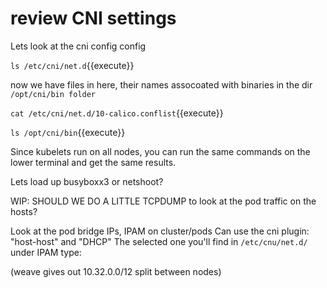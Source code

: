 # review CNI settings

Lets look at the cni config config

`ls /etc/cni/net.d`{{execute}}

now we have files in here, their names assocoated with binaries in the dir `/opt/cni/bin folder` 

`cat /etc/cni/net.d/10-calico.conflist`{{execute}}

`ls /opt/cni/bin`{{execute}}

Since kubelets run on all nodes, you can run the same commands on the lower terminal and get the same results.

Lets load up busyboxx3 or netshoot?

WIP: SHOULD WE DO A LITTLE TCPDUMP to look at the pod traffic on the hosts?

Look at the pod bridge IPs, IPAM on cluster/pods
Can use the cni plugin: "host-host" and "DHCP"
The selected one you'll find in `/etc/cnu/net.d/`  under IPAM type:

(weave gives out 10.32.0.0/12 split between nodes)
